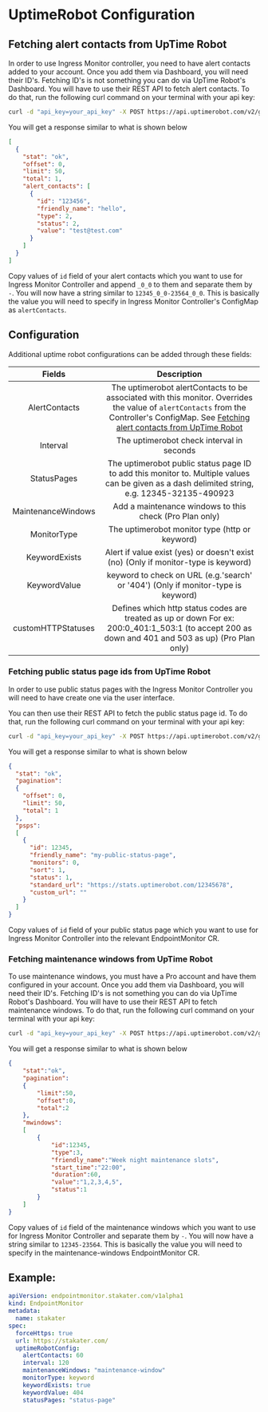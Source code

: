 # UptimeRobot Configuration
## Fetching alert contacts from UpTime Robot

In order to use Ingress Monitor controller, you need to have alert contacts added to your account. Once you add them via Dashboard, you will need their ID's. Fetching ID's is not something you can do via UpTime Robot's Dashboard. You will have to use their REST API to fetch alert contacts. To do that, run the following curl command on your terminal with your api key:

```bash
curl -d "api_key=your_api_key" -X POST https://api.uptimerobot.com/v2/getAlertContacts
```

You will get a response similar to what is shown below

```json
[
  {
    "stat": "ok",
    "offset": 0,
    "limit": 50,
    "total": 1,
    "alert_contacts": [
      {
        "id": "123456",
        "friendly_name": "hello",
        "type": 2,
        "status": 2,
        "value": "test@test.com"
      }
    ]
  }
]
```

Copy values of `id` field of your alert contacts which you want to use for Ingress Monitor Controller and append `_0_0` to them and separate them by `-`. You will now have a string similar to `12345_0_0-23564_0_0`. This is basically the value you will need to specify in Ingress Monitor Controller's ConfigMap as `alertContacts`.

## Configuration

Additional uptime robot configurations can be added through these fields:

|                        Fields                    |                    Description                               |
|:----------------------------------------------------:|:------------------------------------------------------------:|
| AlertContacts       | The uptimerobot alertContacts to be associated with this monitor. Overrides the value of `alertContacts` from the Controller's ConfigMap. See [Fetching alert contacts from UpTime Robot](https://github.com/stakater/IngressMonitorController/blob/master/docs/uptimerobot-configuration.md) |
| Interval            | The uptimerobot check interval in seconds                    |
| StatusPages        | The uptimerobot public status page ID to add this monitor to. Multiple values can be given as a dash delimited string, e.g. 12345-32135-490923|
| MaintenanceWindows | Add a maintenance windows to this check (Pro Plan only)      |
| MonitorType        | The uptimerobot monitor type (http or keyword)               |
| KeywordExists      | Alert if value exist (yes) or doesn't exist (no) (Only if monitor-type is keyword)|
| KeywordValue       | keyword to check on URL (e.g.'search' or '404') (Only if monitor-type is keyword)|
| customHTTPStatuses | Defines which http status codes are treated as up or down For ex: 200:0_401:1_503:1 (to accept 200 as down and 401 and 503 as up) (Pro Plan only) |

### Fetching public status page ids from UpTime Robot

In order to use public status pages with the Ingress Monitor Controller you will need to have create one via the user interface.

You can then use their REST API to fetch the public status page id. To do that, run the following curl command on your terminal with your api key:

```bash
curl -d "api_key=your_api_key" -X POST https://api.uptimerobot.com/v2/getPsps
```

You will get a response similar to what is shown below

```json
{
  "stat": "ok",
  "pagination":
  {
    "offset": 0,
    "limit": 50,
    "total": 1
  },
  "psps":
  [
    {
      "id": 12345,
      "friendly_name": "my-public-status-page",
      "monitors": 0,
      "sort": 1,
      "status": 1,
      "standard_url": "https://stats.uptimerobot.com/12345678",
      "custom_url": ""
    }
  ]
}
```

Copy values of `id` field of your public status page which you want to use for Ingress Monitor Controller into the relevant EndpointMonitor CR.

### Fetching maintenance windows from UpTime Robot

To use maintenance windows, you must have a Pro account and have them configured in your account. Once you add them via Dashboard, you will need their ID's. Fetching ID's is not something you can do via UpTime Robot's Dashboard. You will have to use their REST API to fetch maintenance windows. To do that, run the following curl command on your terminal with your api key:

```bash
curl -d "api_key=your_api_key" -X POST https://api.uptimerobot.com/v2/getMWindows
```

You will get a response similar to what is shown below

```json
{
    "stat":"ok",
    "pagination":
    {
        "limit":50,
        "offset":0,
        "total":2
    },
    "mwindows":
    [
        {
            "id":12345,
            "type":3,
            "friendly_name":"Week night maintenance slots",
            "start_time":"22:00",
            "duration":60,
            "value":"1,2,3,4,5",
            "status":1
        }
    ]
}
```

Copy values of `id` field of the maintenance windows which you want to use for Ingress Monitor Controller and separate them by `-`. You will now have a string similar to `12345-23564`. This is basically the value you will need to specify in the maintenance-windows EndpointMonitor CR.


## Example:

```yaml
apiVersion: endpointmonitor.stakater.com/v1alpha1
kind: EndpointMonitor
metadata:
  name: stakater
spec:
  forceHttps: true
  url: https://stakater.com/
  uptimeRobotConfig:
    alertContacts: 60
    interval: 120
    maintenanceWindows: "maintenance-window"
    monitorType: keyword
    keywordExists: true
    keywordValue: 404
    statusPages: "status-page"

```
